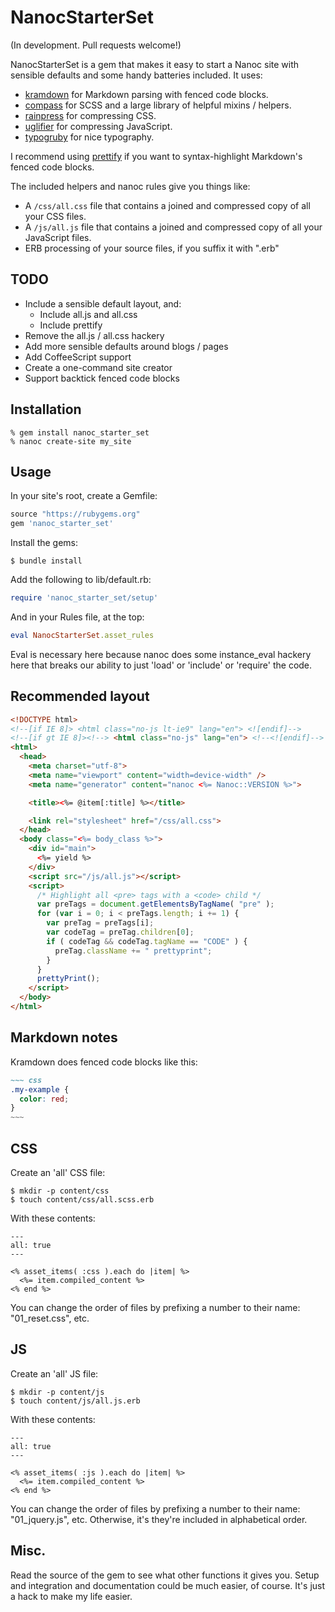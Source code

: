 # NanocStarterSet

(In development. Pull requests welcome!)

NanocStarterSet is a gem that makes it easy to start a Nanoc site with sensible
defaults and some handy batteries included. It uses:

* [kramdown](http://kramdown.rubyforge.org) for Markdown parsing with fenced
  code blocks.
* [compass](http://compass-style.org) for SCSS and a large library of helpful
  mixins / helpers.
* [rainpress](http://code.google.com/p/rainpress/) for compressing CSS.
* [uglifier](https://github.com/lautis/uglifier) for compressing JavaScript.
* [typogruby](http://avdgaag.github.com/typogruby/) for nice typography.

I recommend using
[prettify](http://code.google.com/p/google-code-prettify/) if you want to
syntax-highlight Markdown's fenced code blocks.

The included helpers and nanoc rules give you things like:

* A `/css/all.css` file that contains a joined and compressed copy of all your
  CSS files.
* A `/js/all.js` file that contains a joined and compressed copy of all your
  JavaScript files.
* ERB processing of your source files, if you suffix it with ".erb" 

## TODO

* Include a sensible default layout, and:
  * Include all.js and all.css
  * Include prettify
* Remove the all.js / all.css hackery
* Add more sensible defaults around blogs / pages
* Add CoffeeScript support
* Create a one-command site creator
* Support backtick fenced code blocks

## Installation

```console
% gem install nanoc_starter_set
% nanoc create-site my_site
```

## Usage

In your site's root, create a Gemfile:

```ruby
source "https://rubygems.org"
gem 'nanoc_starter_set'
```

Install the gems:

```console
$ bundle install
```

Add the following to lib/default.rb:

```ruby
require 'nanoc_starter_set/setup'
```

And in your Rules file, at the top:

```ruby
eval NanocStarterSet.asset_rules
```

Eval is necessary here because nanoc does some instance_eval hackery here that
breaks our ability to just 'load' or 'include' or 'require' the code.

## Recommended layout

```html
<!DOCTYPE html>
<!--[if IE 8]> <html class="no-js lt-ie9" lang="en"> <![endif]-->
<!--[if gt IE 8]><!--> <html class="no-js" lang="en"> <!--<![endif]-->
<html>
  <head>
    <meta charset="utf-8">
    <meta name="viewport" content="width=device-width" />
    <meta name="generator" content="nanoc <%= Nanoc::VERSION %>"> 

    <title><%= @item[:title] %></title>

    <link rel="stylesheet" href="/css/all.css">
  </head>
  <body class="<%= body_class %>">
    <div id="main">
      <%= yield %>
    </div>
    <script src="/js/all.js"></script>
    <script>
      /* Highlight all <pre> tags with a <code> child */
      var preTags = document.getElementsByTagName( "pre" );
      for (var i = 0; i < preTags.length; i += 1) {
        var preTag = preTags[i];
        var codeTag = preTag.children[0];
        if ( codeTag && codeTag.tagName == "CODE" ) {
          preTag.className += " prettyprint";
        }
      }
      prettyPrint();
    </script>
  </body>
</html>
```

## Markdown notes

Kramdown does fenced code blocks like this:

```markdown
~~~ css
.my-example {
  color: red;
}
~~~

```

## CSS

Create an 'all' CSS file:

```console
$ mkdir -p content/css
$ touch content/css/all.scss.erb
```

With these contents:

```erb
---
all: true
---

<% asset_items( :css ).each do |item| %>
  <%= item.compiled_content %>
<% end %>
```

You can change the order of files by prefixing a number to their name:
"01_reset.css", etc.

## JS

Create an 'all' JS file:

```console
$ mkdir -p content/js
$ touch content/js/all.js.erb
```

With these contents:

```erb
---
all: true
---

<% asset_items( :js ).each do |item| %>
  <%= item.compiled_content %>
<% end %>
```

You can change the order of files by prefixing a number to their name:
"01_jquery.js", etc. Otherwise, it's they're included in alphabetical order.

## Misc.

Read the source of the gem to see what other functions it gives you.
Setup and integration and documentation could be much easier, of course.
It's just a hack to make my life easier.

